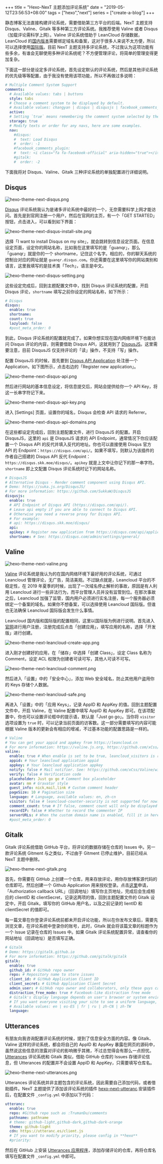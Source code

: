 +++
title = "Hexo-NexT 主题添加评论系统"
date = "2019-05-12T23:56:53+08:00"
tags = ["hexo","next"]
series = ["create-a-blog"]
+++

静态博客无法直接构建评论系统，需要借助第三方平台的后端。NexT 主题支持 Disqus、Valine、Gitalk 等多种第三方评论系统。我推荐使用 Valine 或者 Disqus（加载评论需科学上网）。Valine 评论系统借助于 LeanCloud 存储数据，LeanCloud 的[国内版本](https://leancloud.cn/)需要绑定域名和备案，这对于很多人来说不太方便，所以可以选择使用[国际版](https://leancloud.app/)。目前 NexT 主题支持多评论系统，不过我认为这项功能有些多余，有谁会无聊使用多种评论系统呢？不方便管理评论，将简单的管理变得更加复杂。

下面这一部分是设定多评论系统，首先设定默认的评论系统，然后是其他评论系统的优先级等等配置，由于我没有使用该项功能，所以不再做过多说明：

```yml
# Multiple Comment System Support
comments:
  # Available values: tabs | buttons
  style: tabs
  # Choose a comment system to be displayed by default.
  # Available values: changyan | disqus | disqusjs | facebook_comments_plugin | gitalk | livere | valine | vkontakte
  active:
  # Setting `true` means remembering the comment system selected by the visitor.
  storage: true
  # Modify texts or order for any navs, here are some examples.
  nav:
    #disqus:
    #  text: Load Disqus
    #  order: -1
    #facebook_comments_plugin:
    #  text: <i class="fa fa-facebook-official" aria-hidden="true"></i> facebook
    #gitalk:
    #  order: -2
```

下面我将对 Disqus、Valine、Gitalk 三种评论系统的单独配置进行详细说明。

## Disqus

![hexo-theme-next-disqus.png](/images/hexo-theme-next-disqus.png "Disqus 官网主页")

[Disqus](https://disqus.com/) 评论系统我认为是诸多评论系统中最好的一个，无奈需要科学上网才能访问。首先是到官网注册一个用户，然后在官网的主页，有一个「GET STARTED」按钮，点击进入，可以看到如下界面：

![hexo-theme-next-disqus-install-site.png](/images/hexo-theme-next-disqus-install-site.png)

选择「I want to install Disqus on my site」，就会跳转到信息设定页面。在信息设定页面，设定你的网站名称，比如我在这里填写的是「guanqr」，那么「guanqr」就是你的一个 shortname，记住这个名字。相应的，你的聊天系统的控制台对应的网址就是 `guanqr.disqus.com`。你还需要在这里填写你的网站类别和语言，这里我填写的是技术类「Tech」，语言是中文。

![hexo-theme-next-disqus-setting.png](/images/hexo-theme-next-disqus-setting.png)

这些设定完成后，回到主题配置文件中，找到 Disqus 评论系统的配置，开启 Disqus 评论，`shortname` 填写之前你设定的网站名称，如下所示：

```yml
# Disqus
disqus:
  enable: true
  shortname: 
  count: true
  lazyload: false
  #post_meta_order: 0
```

到此，Disqus 评论系统的配置就完成了。如果你想实现在国内网络环境下也能访问 Disqus 评论的内容，则需要借助 Disqus API，这就用到了 [DisqusJS](https://github.com/SukkaW/DisqusJS)。这里需要注意，目前 DisqusJS 仅支持评论的「读」操作，不支持「写」操作。

配置 DisqusJS 的时候，首先要到 [Disqus API Application](https://disqus.com/api/applications/) 处注册一个 Application，如下图所示，点击右边的「Register new application」。

![hexo-theme-next-disqus-api.png](/images/hexo-theme-next-disqus-api.png)

然后进行网站的基本信息设定，将信息提交后，网站会提供给你一个 API Key，将这一长串字符记下来。

![hexo-theme-next-disqus-api-key.png](/images/hexo-theme-next-disqus-api-key.png)

进入 [Settings] 页面，设置你的域名，Disqus 会检查 API 请求的 Referrer。

![hexo-theme-next-disqus-api-domains.png](/images/hexo-theme-next-disqus-api-domains.png)

在这些都设定完成后，回到主题配置文件，进行 DisqusJS 的配置。开启 DisqusJS，这里的 `api` 是 DisqusJS 请求的 API Endpoint，通常情况下你应该配置一个 Disqus API 的反代并填入反代的地址。你也可以直接使用 Disqus 官方 API 的 Endpoint：`https://disqus.com/api/`。如果不填写，则默认为该插件的作者自己搭建的 Disqus API 反代 Endpoint：`https://disqus.skk.moe/disqus/`。`apikey` 就是上文中让你记下的那一串字符。`shortname` 即上文配置 Disqus 评论系统时记下的网站名称。

```yml
# DisqusJS
# Alternative Disqus - Render comment component using Disqus API.
# Demo: https://suka.js.org/DisqusJS/
# For more information: https://github.com/SukkaW/DisqusJS
disqusjs:
  enable: true
  # API Endpoint of Disqus API (https://disqus.com/api/).
  # Leave api empty if you are able to connect to Disqus API.
  # Otherwise you need a reverse proxy for Disqus API.
  # For example:
  # api: https://disqus.skk.moe/disqus/
  api:
  apikey: # Register new application from https://disqus.com/api/applications/
  shortname: # See: https://disqus.com/admin/settings/general/
```

## Valine

![hexo-theme-next-valine.png](/images/hexo-theme-next-valine.png "Valine 官方主页")

[Valine](https://valine.js.org/) 评论系统是我认为的在国内网络环境下最好用的评论系统，可通过 Leancloud 管理评论，无广告，简洁美观。不过缺点就是，Leancloud 平台的不稳定性，在 2019 年夏季的时候，出现了一次域名停止解析的事故，原因是有人利用 Leancloud 进行一些非法行为，而平台管理人员并没有监管到位。在那次事故之后，Leancloud 加强了监管，国内用户必须进行实名注册，每一个服务器必须绑定一个备案的域名。如果你不想备案，可以选择使用 Leancloud 国际版。但谁也无法确保 Leancloud 国际版会发生什么事情。

Leancloud 国内版和国际版的配置相同，这里以国际版为例进行说明。首先进入[官网](https://leancloud.app/)进行用户注册，注册完成后点击「创建应用」，填写应用的名称，选择「开发版」进行创建。

![hexo-theme-next-leancloud-create-app.png](/images/hexo-theme-next-leancloud-create-app.png)

进入刚才创建好的应用，在「储存」中选择「创建 Class」，设定 Class 名称为 Comment，设定 ACL 权限为创建者可读可写，其他人可读不可写。

![hexo-theme-next-leancloud-comment.png](/images/hexo-theme-next-leancloud-comment.png)

然后进入「设置」中的「安全中心」，添加 Web 安全域名，防止其他用户盗用你的 Keys 存储个人数据。

![hexo-theme-next-leancloud-safe.png](/images/hexo-theme-next-leancloud-safe.png)

再进入「设置」中的「应用 Keys」，记录 AppID 和 AppKey 的值。回到主题配置文件中，开启 Valine，在 Valine 配置中填写 AppID 和 AppKey 即可。在该项配置中，你也可以设置评论框中的提示语，默认是「Just go go」。当你将 `visitor` 选项设置为 `true` 时，可以记录当前页面的访客数。这一部分需要填写的内容可能根据 Valine 版本的更新会有相应的增减，不过基本功能的配置思路是一样的。

```yml
# Valine
# You can get your appid and appkey from https://leancloud.cn
# For more information: https://valine.js.org, https://github.com/xCss/Valine
valine:
  enable: true # When enable is set to be true, leancloud_visitors is recommended to be closed for the re-initialization problem within different leancloud adk version
  appid: # Your leancloud application appid
  appkey: # Your leancloud application appkey
  notify: false # Mail notifier. See: https://github.com/xCss/Valine/wiki
  verify: false # Verification code
  placeholder: Just go go # Comment box placeholder
  avatar: mm # Gravatar style
  guest_info: nick,mail,link # Custom comment header
  pageSize: 10 # Pagination size
  language: # Language, available values: en, zh-cn
  visitor: false # leancloud-counter-security is not supported for now. When visitor is set to be true, appid and appkey are recommended to be the same as leancloud_visitors' for counter compatibility. Article reading statistic https://valine.js.org/visitor.html
  comment_count: true # If false, comment count will only be displayed in post page, not in home page
  recordIP: false # Whether to record the commenter IP
  serverURLs: # When the custom domain name is enabled, fill it in here (it will be detected automatically by default, no need to fill in)
  #post_meta_order: 0
```

## Gitalk

Gitalk 评论系统借助 GitHub 平台，将评论的数据存储在仓库的 Issues 中。另一款评论系统 Gitment 与之类似，不过由于 Gitment 已停止维护，目前已经从 NexT 主题中删除。

![hexo-theme-next-gitalk.png](/images/hexo-theme-next-gitalk.png)

首先，你需要在 GitHub 上创建一个仓库，用来存放评论，用你存放博客源代码的仓库即可。然后创建一个 Github Application 用来授权登录。点击[这里](https://github.com/settings/applications/new)申请，「Authorization callback URL」（回调地址）填写你主页地址，完成后会生成相应的 clientID 和 clientSecret，记录这两项的值，回到主题配置文件的 Gitalk 设定中，开启 Gitalk，填写你的 GitHub 用户名，以及之前记录的 lientID 和 clientSecret 的值即可。

每一篇文章在你登录评论系统前都未开启评论功能，所以在你发布文章后，需要先浏览文章，在评论系统中登录你的账号，此时，Gitalk 就会将该篇文章的标题作为一个 Issue 记录在仓库的 Issues 中。如果 Gitalk 评论系统配置异常，请查看你的网站地址（回调地址）是否填写正确。

```yml
# Gitalk
# Demo: https://gitalk.github.io
# For more information: https://github.com/gitalk/gitalk
gitalk:
  enable: true
  github_id: # GitHub repo owner
  repo: # Repository name to store issues
  client_id: # GitHub Application Client ID
  client_secret: # GitHub Application Client Secret
  admin_user: # GitHub repo owner and collaborators, only these guys can initialize gitHub issues
  distraction_free_mode: true # Facebook-like distraction free mode
  # Gitalk's display language depends on user's browser or system environment
  # If you want everyone visiting your site to see a uniform language, you can set a force language value
  # Available values: en | es-ES | fr | ru | zh-CN | zh-TW
  language:
```

## Utterances

有朋友向我咨询配置评论系统的时候，提到了信息安全方面的内容。像 Gitalk、Valine 这样的评论系统，都会将自己的 AppID 和 AppKey 暴露在网页的源码中，虽然说这些信息的泄露对评论的影响微乎其微，不过总觉得会有那么一点担忧。[Utterances](https://utteranc.es/) 评论系统和 Gitalk 类似，借助 GitHub 仓库的 Issues 存储评论信息，但 Utterances 的配置并不会设置 AppID 和 AppKey，只需要填写仓库名。

![hexo-theme-next-utterances.png](/images/hexo-theme-next-utterances.png)

Utterances 评论系统并非主题包含的评论系统，因此需要自己添加代码，或者借助插件。NexT 主题提供了添加该评论系统的插件 [hexo-next-utteranc](https://github.com/theme-next/hexo-next-utteranc).安装插件后，在配置文件 `_config.yml` 中添加以下代码：

```yaml
utteranc:
  enable: true
  repo: #Github repo such as :TrumanDu/comments
  pathname: pathname
  # theme: github-light,github-dark,github-dark-orange
  theme: github-light
  cdn: https://utteranc.es/client.js
  # If you want to modify priority, please config in **hexo**
  #priority:
```

然后在 GitHub 上安装 [Utterances 应用程序](https://github.com/apps/utterances)，添加存储评论的仓库，再将仓库名填写在配置文件 `_config.yml` 中即可。
